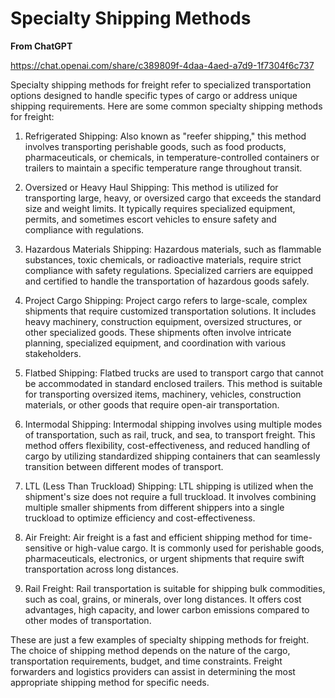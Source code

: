 # Specialty Shipping Methods

**From ChatGPT**

https://chat.openai.com/share/c389809f-4daa-4aed-a7d9-1f7304f6c737

Specialty shipping methods for freight refer to specialized transportation options designed to handle specific types of cargo or address unique shipping requirements. Here are some common specialty shipping methods for freight:

1. Refrigerated Shipping: Also known as "reefer shipping," this method involves transporting perishable goods, such as food products, pharmaceuticals, or chemicals, in temperature-controlled containers or trailers to maintain a specific temperature range throughout transit.

2. Oversized or Heavy Haul Shipping: This method is utilized for transporting large, heavy, or oversized cargo that exceeds the standard size and weight limits. It typically requires specialized equipment, permits, and sometimes escort vehicles to ensure safety and compliance with regulations.

3. Hazardous Materials Shipping: Hazardous materials, such as flammable substances, toxic chemicals, or radioactive materials, require strict compliance with safety regulations. Specialized carriers are equipped and certified to handle the transportation of hazardous goods safely.

4. Project Cargo Shipping: Project cargo refers to large-scale, complex shipments that require customized transportation solutions. It includes heavy machinery, construction equipment, oversized structures, or other specialized goods. These shipments often involve intricate planning, specialized equipment, and coordination with various stakeholders.

5. Flatbed Shipping: Flatbed trucks are used to transport cargo that cannot be accommodated in standard enclosed trailers. This method is suitable for transporting oversized items, machinery, vehicles, construction materials, or other goods that require open-air transportation.

6. Intermodal Shipping: Intermodal shipping involves using multiple modes of transportation, such as rail, truck, and sea, to transport freight. This method offers flexibility, cost-effectiveness, and reduced handling of cargo by utilizing standardized shipping containers that can seamlessly transition between different modes of transport.

7. LTL (Less Than Truckload) Shipping: LTL shipping is utilized when the shipment's size does not require a full truckload. It involves combining multiple smaller shipments from different shippers into a single truckload to optimize efficiency and cost-effectiveness.

8. Air Freight: Air freight is a fast and efficient shipping method for time-sensitive or high-value cargo. It is commonly used for perishable goods, pharmaceuticals, electronics, or urgent shipments that require swift transportation across long distances.

9. Rail Freight: Rail transportation is suitable for shipping bulk commodities, such as coal, grains, or minerals, over long distances. It offers cost advantages, high capacity, and lower carbon emissions compared to other modes of transportation.

These are just a few examples of specialty shipping methods for freight. The choice of shipping method depends on the nature of the cargo, transportation requirements, budget, and time constraints. Freight forwarders and logistics providers can assist in determining the most appropriate shipping method for specific needs.

